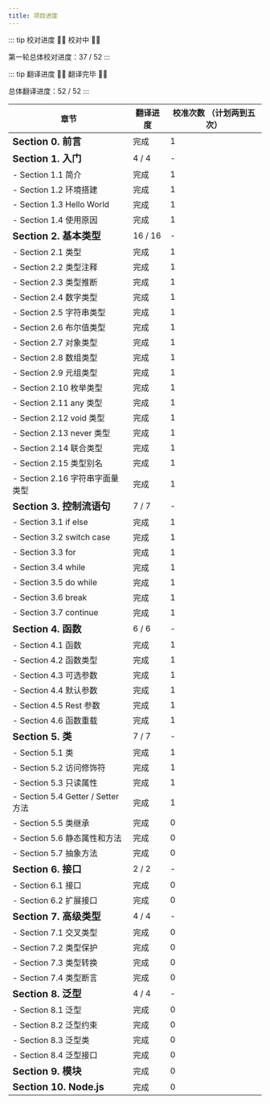 ```yaml
---
title: 项目进度
---
```


::: tip 校对进度
💪💪 校对中 💪💪

第一轮总体校对进度：37 / 52
:::

::: tip 翻译进度
🎉🎉 翻译完毕 🎉🎉

总体翻译进度：52 / 52
:::

| 章节                                 | 翻译进度 | 校准次数 （计划两到五次） |
| ------------------------------------ | -------- | ------------------------- |
| **<big>Section 0. 前言</big>**       | 完成     | 1                         |
| **<big>Section 1. 入门</big>**       | 4 / 4    | -                         |
| - Section 1.1 简介                   | 完成     | 1                         |
| - Section 1.2 环境搭建               | 完成     | 1                         |
| - Section 1.3 Hello World            | 完成     | 1                         |
| - Section 1.4 使用原因               | 完成     | 1                         |
| **<big>Section 2. 基本类型</big>**   | 16 / 16  | -                         |
| - Section 2.1 类型                   | 完成     | 1                         |
| - Section 2.2 类型注释               | 完成     | 1                         |
| - Section 2.3 类型推断               | 完成     | 1                         |
| - Section 2.4 数字类型               | 完成     | 1                         |
| - Section 2.5 字符串类型             | 完成     | 1                         |
| - Section 2.6 布尔值类型             | 完成     | 1                         |
| - Section 2.7 对象类型               | 完成     | 1                         |
| - Section 2.8 数组类型               | 完成     | 1                         |
| - Section 2.9 元组类型               | 完成     | 1                         |
| - Section 2.10 枚举类型              | 完成     | 1                         |
| - Section 2.11 any 类型              | 完成     | 1                         |
| - Section 2.12 void 类型             | 完成     | 1                         |
| - Section 2.13 never 类型            | 完成     | 1                         |
| - Section 2.14 联合类型              | 完成     | 1                         |
| - Section 2.15 类型别名              | 完成     | 1                         |
| - Section 2.16 字符串字面量类型      | 完成     | 1                         |
| **<big>Section 3. 控制流语句</big>** | 7 / 7    | -                         |
| - Section 3.1 if else                | 完成     | 1                         |
| - Section 3.2 switch case            | 完成     | 1                         |
| - Section 3.3 for                    | 完成     | 1                         |
| - Section 3.4 while                  | 完成     | 1                         |
| - Section 3.5 do while               | 完成     | 1                         |
| - Section 3.6 break                  | 完成     | 1                         |
| - Section 3.7 continue               | 完成     | 1                         |
| **<big>Section 4. 函数</big>**       | 6 / 6    | -                         |
| - Section 4.1 函数                   | 完成     | 1                         |
| - Section 4.2 函数类型               | 完成     | 1                         |
| - Section 4.3 可选参数               | 完成     | 1                         |
| - Section 4.4 默认参数               | 完成     | 1                         |
| - Section 4.5 Rest 参数              | 完成     | 1                         |
| - Section 4.6 函数重载               | 完成     | 1                         |
| **<big>Section 5. 类</big>**         | 7 / 7    | -                         |
| - Section 5.1 类                     | 完成     | 1                         |
| - Section 5.2 访问修饰符             | 完成     | 1                         |
| - Section 5.3 只读属性               | 完成     | 1                         |
| - Section 5.4 Getter / Setter 方法   | 完成     | 1                         |
| - Section 5.5 类继承                 | 完成     | 0                         |
| - Section 5.6 静态属性和方法         | 完成     | 0                         |
| - Section 5.7 抽象方法               | 完成     | 0                         |
| **<big>Section 6. 接口</big>**       | 2 / 2    | -                         |
| - Section 6.1 接口                   | 完成     | 0                         |
| - Section 6.2 扩展接口               | 完成     | 0                         |
| **<big>Section 7. 高级类型</big>**   | 4 / 4    | -                         |
| - Section 7.1 交叉类型               | 完成     | 0                         |
| - Section 7.2 类型保护               | 完成     | 0                         |
| - Section 7.3 类型转换               | 完成     | 0                         |
| - Section 7.4 类型断言               | 完成     | 0                         |
| **<big>Section 8. 泛型</big>**       | 4 / 4    | -                         |
| - Section 8.1 泛型                   | 完成     | 0                         |
| - Section 8.2 泛型约束               | 完成     | 0                         |
| - Section 8.3 泛型类                 | 完成     | 0                         |
| - Section 8.4 泛型接口               | 完成     | 0                         |
| **<big>Section 9. 模块</big>**       | 完成     | 0                         |
| **<big>Section 10. Node.js </big>**  | 完成     | 0                         |
